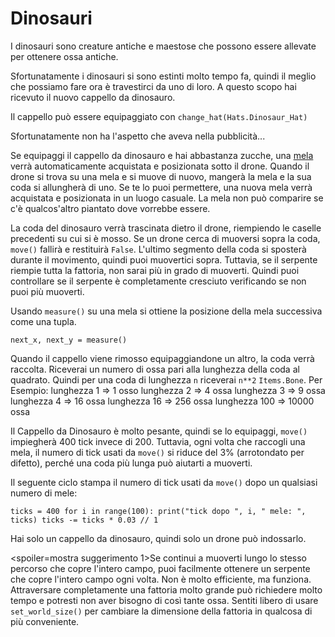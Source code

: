 # Dinosauri
I dinosauri sono creature antiche e maestose che possono essere allevate per ottenere ossa antiche.

Sfortunatamente i dinosauri si sono estinti molto tempo fa, quindi il meglio che possiamo fare ora è travestirci da uno di loro.
A questo scopo hai ricevuto il nuovo cappello da dinosauro.

Il cappello può essere equipaggiato con
`change_hat(Hats.Dinosaur_Hat)`

Sfortunatamente non ha l'aspetto che aveva nella pubblicità...

Se equipaggi il cappello da dinosauro e hai abbastanza zucche, una [mela](objects/apple) verrà automaticamente acquistata e posizionata sotto il drone.
Quando il drone si trova su una mela e si muove di nuovo, mangerà la mela e la sua coda si allungherà di uno. Se te lo puoi permettere, una nuova mela verrà acquistata e posizionata in un luogo casuale.
La mela non può comparire se c'è qualcos'altro piantato dove vorrebbe essere.

La coda del dinosauro verrà trascinata dietro il drone, riempiendo le caselle precedenti su cui si è mosso. Se un drone cerca di muoversi sopra la coda, `move()` fallirà e restituirà `False`. 
L'ultimo segmento della coda si sposterà durante il movimento, quindi puoi muovertici sopra. Tuttavia, se il serpente riempie tutta la fattoria, non sarai più in grado di muoverti. Quindi puoi controllare se il serpente è completamente cresciuto verificando se non puoi più muoverti.

Usando `measure()` su una mela si ottiene la posizione della mela successiva come una tupla.

`next_x, next_y = measure()`

Quando il cappello viene rimosso equipaggiandone un altro, la coda verrà raccolta.
Riceverai un numero di ossa pari alla lunghezza della coda al quadrato. Quindi per una coda di lunghezza `n` riceverai `n**2` `Items.Bone`. 
Per Esempio:
lunghezza 1 => 1 osso
lunghezza 2 => 4 ossa
lunghezza 3 => 9 ossa
lunghezza 4 => 16 ossa
lunghezza 16 => 256 ossa
lunghezza 100 => 10000 ossa

Il Cappello da Dinosauro è molto pesante, quindi se lo equipaggi, `move()` impiegherà 400 tick invece di 200. Tuttavia, ogni volta che raccogli una mela, il numero di tick usati da `move()` si riduce del 3% (arrotondato per difetto), perché una coda più lunga può aiutarti a muoverti.

Il seguente ciclo stampa il numero di tick usati da `move()` dopo un qualsiasi numero di mele:

`ticks = 400
for i in range(100):
    print("tick dopo ", i, " mele: ", ticks)
    ticks -= ticks * 0.03 // 1`

Hai solo un cappello da dinosauro, quindi solo un drone può indossarlo.

<spoiler=mostra suggerimento 1>Se continui a muoverti lungo lo stesso percorso che copre l'intero campo, puoi facilmente ottenere un serpente che copre l'intero campo ogni volta. Non è molto efficiente, ma funziona.
Attraversare completamente una fattoria molto grande può richiedere molto tempo e potresti non aver bisogno di così tante ossa. Sentiti libero di usare `set_world_size()` per cambiare la dimensione della fattoria in qualcosa di più conveniente.</spoiler>